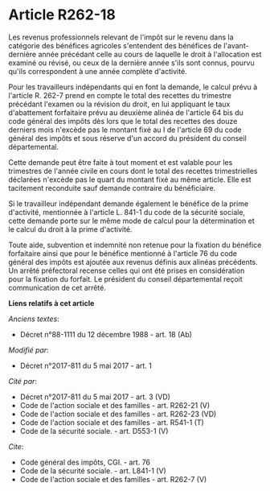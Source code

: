 # Article R262-18

Les revenus professionnels relevant de l'impôt sur le revenu dans la catégorie des bénéfices agricoles s'entendent des
bénéfices de l'avant-dernière année précédant celle au cours de laquelle le droit à l'allocation est examiné ou révisé, ou
ceux de la dernière année s'ils sont connus, pourvu qu'ils correspondent à une année complète d'activité. 

Pour les travailleurs indépendants qui en font la demande, le calcul prévu à l'article R. 262-7 prend en compte le total des
recettes du trimestre précédant l'examen ou la révision du droit, en lui appliquant le taux d'abattement forfaitaire prévu au
deuxième alinéa de l'article 64 bis du code général des impôts dès lors que le total des recettes des douze derniers mois
n'excède pas le montant fixé au I de l'article 69 du code général des impôts et sous réserve d'un accord du président du
conseil départemental. 

Cette demande peut être faite à tout moment et est valable pour les trimestres de l'année civile en cours dont le total des
recettes trimestrielles déclarées n'excède pas le quart du montant fixé au même article. Elle est tacitement reconduite sauf
demande contraire du bénéficiaire. 

Si le travailleur indépendant demande également le bénéfice de la prime d'activité, mentionnée à l'article L. 841-1 du code
de la sécurité sociale, cette demande porte sur le même mode de calcul pour la détermination et le calcul du droit à la prime
d'activité. 

Toute aide, subvention et indemnité non retenue pour la fixation du bénéfice forfaitaire ainsi que pour le bénéfice mentionné
à l'article 76 du code général des impôts est ajoutée aux revenus définis aux alinéas précédents. Un arrêté préfectoral
recense celles qui ont été prises en considération pour la fixation du forfait. Le président du conseil départemental reçoit
communication de cet arrêté.

**Liens relatifs à cet article**

_Anciens textes_:

  - Décret n°88-1111 du 12 décembre 1988 - art. 18 (Ab)

_Modifié par_:

  - Décret n°2017-811 du 5 mai 2017 - art. 1

_Cité par_:

  - Décret n°2017-811 du 5 mai 2017 - art. 3 (VD)
  - Code de l'action sociale et des familles - art. R262-21 (V)
  - Code de l'action sociale et des familles - art. R262-23 (VD)
  - Code de l'action sociale et des familles - art. R541-1 (T)
  - Code de la sécurité sociale. - art. D553-1 (V)

_Cite_:

  - Code général des impôts, CGI. - art. 76
  - Code de la sécurité sociale. - art. L841-1 (V)
  - Code de l'action sociale et des familles - art. R262-7 (V)
